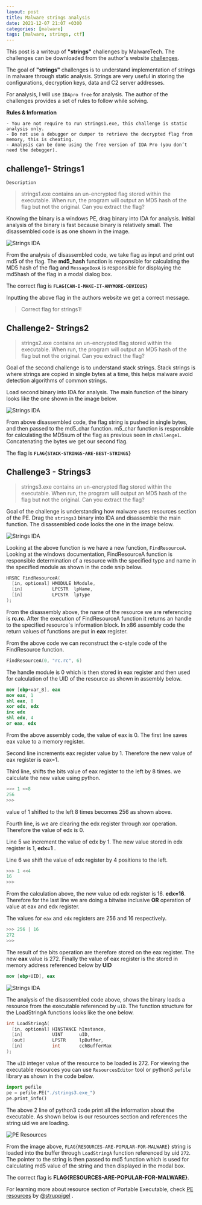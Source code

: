 ```yaml
---
layout: post
title: Malware strings analysis
date: 2021-12-07 21:07 +0300
categories: [malware]
tags: [malware, strings, ctf]
---
```


This post is a writeup of **"strings"** challenges by MalwareTech. The challenges can be downloaded from the author's website [challenges](https://www.malwaretech.com/challenges/windows-reversing).

The goal of **"strings"** challenges is to understand implementation of strings in malware through static analysis. Strings are very useful in storing the configurations, decryption keys, data and C2 server addresses.

For analysis, I will use `IDApro free` for analysis. The author of the challenges provides a set of rules to follow while solving.

**Rules & Information**

    - You are not require to run strings1.exe, this challenge is static analysis only.
    - Do not use a debugger or dumper to retrieve the decrypted flag from memory, this is cheating.
    - Analysis can be done using the free version of IDA Pro (you don’t need the debugger).

## challenge1- Strings1

`Description`

> strings1.exe contains an un-encrypted flag stored within the executable. When run, the program will output an MD5 hash of the flag but not the original. Can you extract the flag?

Knowing the binary is a windows PE, drag binary into IDA for analysis. Initial analysis of the binary is fast because binary is relatively small. The disassembled code is as one shown in the image.

![Strings IDA](/assets/images/mal/strings1.png)

From the analysis of disassembled code, we take flag as input and print out md5 of the flag. The **md5_hash** function is responsible for calculating the MD5 hash of the flag and `MessageBoxA` is responsible for displaying the md5hash of the flag in a modal dialog box.

The correct flag is **`FLAG{CAN-I-MAKE-IT-ANYMORE-OBVIOUS}`**

Inputting the above flag in the authors website we get a correct message.

> Correct flag for strings1!

## Challenge2- Strings2

> strings2.exe contains an un-encrypted flag stored within the executable. When run, the program will output an MD5 hash of the flag but not the original. Can you extract the flag?

Goal of the second challenge is to understand stack strings. Stack strings is where strings are copied in single bytes at a time, this helps malware avoid detection algorithms of common strings.

Load second binary into IDA for analysis. The main function of the binary looks like the one shown in the image below.

![Strings IDA](/assets/images/mal/strings2.png)

From above disassembled code, the flag string is pushed in single bytes, and then passed to the md5_char function. m5_char function is responsible for calculating the MD5sum of the flag as previous seen in `challenge1`. Concatenating the bytes we get our second flag.

The flag is **`FLAG{STACK-STRINGS-ARE-BEST-STRINGS}`**

## Challenge3 - Strings3

> strings3.exe contains an un-encrypted flag stored within the executable. When run, the program will output an MD5 hash of the flag but not the original. Can you extract the flag?

Goal of the challenge is understanding how malware uses resources section of the PE. Drag the `strings3` binary into IDA and disassemble the main function. The disassembled code looks the one in the image below.

![Strings IDA](/assets/images/mal/resourcestrings3.png)

Looking at the above function is we have a new function, `FindResourceA`. Looking at the windows documentation, FindResourceA function is responsible determination of a resource with the specified type and name in the specified module as shown in the code snip below.

```c++
HRSRC FindResourceA(
  [in, optional] HMODULE hModule,
  [in]           LPCSTR  lpName,
  [in]           LPCSTR  lpType
);
```

From the disassembly above, the name of the resource we are referencing is **rc.rc**. After the execution of FindResourceA function it returns an handle to the specified resource`s information block. In x86 assembly code the return values of functions are put in **eax** register.

From the above code we can reconstruct the c-style code of the FindResource function.

```c
FindResourceA(0, "rc.rc", 6)
```

The handle module is 0 which is then stored in eax register and then used for calculation of the UID of the resource as shown in assembly below.

```nasm
mov [ebp+var_8], eax
mov eax, 1
shl eax, 8
xor edx, edx
inc edx
shl edx, 4
or eax, edx
```

From the above assembly code, the value of eax is 0. The first line saves eax value to a memory register.

Second line increments eax register value by 1. Therefore the new value of eax register is eax=1.

Third line, shifts the bits value of eax register to the left by 8 times. we calculate the new value using python.

```python
>>> 1 <<8
256
>>>
```

value of 1 shifted to the left 8 times becomes 256 as shown above.

Fourth line, is we are clearing the edx register through xor operation. Therefore the value of edx is 0.

Line 5 we increment the value of edx by 1. The new value stored in edx register is 1, **edx=1** .

Line 6 we shift the value of edx register by 4 positions to the left.

```python
>>> 1 <<4
16
>>>
```

From the calculation above, the new value od edx register is 16. **edx=16**. Therefore for the last line we are doing a bitwise inclusive **OR** operation of value at eax and edx register.

The values for `eax` and `edx` registers are 256 and 16 respectively.

```python
>>> 256 | 16
272
>>>
```

The result of the bits operation are therefore stored on the eax register. The new **eax** value is 272. Finally the value of eax register is the stored in memory address referenced below by **UID**

```nasm
mov [ebp+UID], eax
```

![Strings IDA](/assets/images/mal/strings3.png)

The analysis of the disassembled code above, shows the binary loads a resource from the executable referenced by `uID`. The function structure for the LoadStringA functions looks like the one below.

```c++
int LoadStringA(
  [in, optional] HINSTANCE hInstance,
  [in]           UINT      uID,
  [out]          LPSTR     lpBuffer,
  [in]           int       cchBufferMax
);
```

The `uID` integer value of the resource to be loaded is 272. For viewing the executable resources you can use `ResourcesEditor` tool or python3 `pefile` library as shown in the code below.

```python
import pefile
pe = pefile.PE("./strings3.exe_")
pe.print_info()
```

The above 2 line of python3 code print all the information about the executable. As shown below is our resources section and references the string uid we are loading.

![PE Resources](/assets/images/mal/string3rc.png)

From the image above, `FLAG{RESOURCES-ARE-POPULAR-FOR-MALWARE}` string is loaded into the buffer through `LoadStringA` function referenced by uid `272`. The pointer to the string is then passed to md5 function which is used for calculating md5 value of the string and then displayed in the modal box.

The correct flag is **FLAG{RESOURCES-ARE-POPULAR-FOR-MALWARE}**.

For learning more about resource section of Portable Executable, check [PE resources](https://www.youtube.com/watch?v=3PcgwKffytI) by [@struppigel](https://twitter.com/struppigel) .
